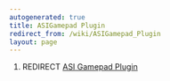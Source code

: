 ```yaml
---
autogenerated: true
title: ASIGamepad Plugin
redirect_from: /wiki/ASIGamepad_Plugin
layout: page
---
```


1.  REDIRECT [ASI Gamepad Plugin](ASI_Gamepad_Plugin)
